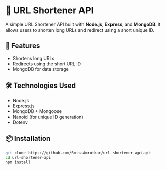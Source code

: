 # 🔗 URL Shortener API

A simple URL Shortener API built with **Node.js**, **Express**, and **MongoDB**. It allows users to shorten long URLs and redirect using a short unique ID.

## 🚀 Features

- Shortens long URLs
- Redirects using the short URL ID
- MongoDB for data storage

## 🛠 Technologies Used

- Node.js
- Express.js
- MongoDB + Mongoose
- Nanoid (for unique ID generation)
- Dotenv

## 📦 Installation

```bash
git clone https://github.com/SmitaAmrutkar/url-shortener-api.git
cd url-shortener-api
npm install
